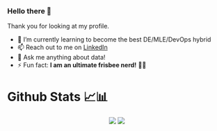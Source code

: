 ### Hello there 👋


Thank you for looking at my profile. 

- 🌱 I’m currently learning to become the best DE/MLE/DevOps hybrid
- 📫 Reach out to me on [LinkedIn](https://www.linkedin.com/in/keatmin)
- 💬 Ask me anything about data!
- ⚡ Fun fact: **I am an ultimate frisbee nerd!** :flying_disc::cookie:


# Github Stats 📈📊

<div align="center">
  <img src="https://github-readme-stats.vercel.app/api/top-langs/?username=keatmin&size_weight=0.5&count_weight=0.5&layout=compact&theme=nightowl&hide=jupyter%20notebook&hide_border=true&card_width=400&custom_title=Mostly%20Using"/>
  <!-- <img src="https://github-readme-stats.vercel.app/api?username=keatmin&show_icons=true&theme=nightowl&hide_border=true" />
-->
  <img src="http://github-readme-streak-stats.herokuapp.com?user=keatmin&theme=nightowl&hide_border=true&hide_title=true" />
</div>


<br/><br/>

<!--
**keatmin/keatmin** is a ✨ _special_ ✨ repository because its `README.md` (this file) appears on your GitHub profile.

<a href="https://github.com/keatmin">
  <img alt="Github Stats" align="right" src="https://github-readme-stats.vercel.app/api/?username=keatmin&layout=compact&theme=nightowl&show_icons=true&include_all_commits=true&count_private=true&custom_title=Github%20Stats" height="140"/>
</a>

-->
